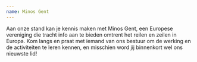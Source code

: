 ```yaml
---
name: Minos Gent
---
```

Aan onze stand kan je kennis maken met Minos Gent, een Europese vereniging die tracht info aan te bieden omtrent het reilen en zeilen in Europa. Kom langs en praat met iemand van ons bestuur om de werking en de activiteiten te leren kennen, en misschien word jij binnenkort wel ons nieuwste lid!
